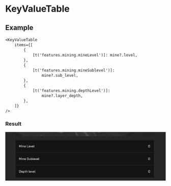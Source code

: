 # KeyValueTable
## Example
```tsx
<KeyValueTable
    items={[
        {
            [t('features.mining.mineLevel')]: mine?.level,
        },
        {
            [t('features.mining.mineSublevel')]:
                mine?.sub_level,
        },
        {
            [t('features.mining.depthLevel')]:
                mine?.layer_depth,
        },
    ]}
/>
```
### Result
![img.png](img.png)